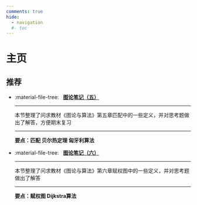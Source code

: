 ```yaml
---
comments: true
hide:
  - navigation
  #- toc
---
```


# 主页

## 推荐

<div class="grid cards" markdown>

-   :material-file-tree: &nbsp; __[图论笔记（五）][meta]__

    ---

    本节整理了问求教材《图论与算法》第五章匹配中的一些定义，并对思考题做出了解答，方便期末复习

    ---

    __要点：匹配  贝尔热定理  匈牙利算法__

<!-- -   :material-share-circle: &nbsp; __[Built-in social plugin][social]__

    ---

    The social plugin automatically generates beautiful and customizable
    social cards for each post and page, showing as previews on social media.

    ---

    __Links to your blog render beautiful social cards when shared on social
    media__

-   :material-rabbit: &nbsp; __[Built-in optimize plugin][optimize]__

    ---

    The optimize plugin automatically identifies and optimizes all media files
    that you reference in your project by using compression and conversion
    techniques.

    ---

    __Your blog loads faster as smaller images are served to your users__

-   :material-tag-text: &nbsp; __[Built-in tags plugin][tags]__

    ---

    The tags plugin allows to categorize gta alongside with pages in your
    project, to improve their discoverability and connect gta to your
    documentation.

    ---

    __Your documentation's tag system integrates with your blog__ -->

</div>

<div class="grid cards" markdown>

-   :material-file-tree: &nbsp; __[图论笔记（六）][social]__

    ---

    本节整理了问求教材《图论与算法》第六章赋权图中的一些定义，并对思考题做出了解答

    ---

    __要点：赋权图  Dijkstra算法__

</div>

  [meta]: 问求相关/GTA/5.md
  [social]: 问求相关/GTA/6.md
  [optimize]: 问求相关/GTA/5.md
  [tags]: 问求相关/GTA/5.md


